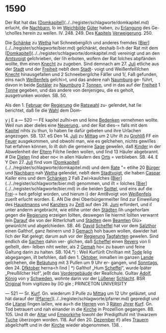 # 1590

Der Rat hat das [[Domkapitel](../../register/worte/domkapitel.md)](../../register/schlagworte/domkapitel.md) erſucht, die [Nachbarn](../../register/worte/nachbarn.md),
ſo im [Weichbilde](../../register/worte/weichbilde.md) [Güter](../../register/worte/güter.md) haben, zu [Erlangung](../../register/orte/erlangung.md) des Ge-
\choſſes herein zu weiſen. IV. 248. 249. Des [Kapitels](../../register/worte/kapitels.md)
[Verweigerung](../../register/worte/verweigerung.md). 250.

Die [Schänke](../../register/worte/schänke.md) zu [Wetha](../../register/orte/wetha.md) hat Schneebergiſch und anderes
fremdes [[Bier](../../register/worte/bier.md)](../../register/schlagworte/bier.md) geſchänkt, deshalb ſi<h der Rat mit dem
[[Domkapitel](../../register/worte/domkapitel.md)](../../register/schlagworte/domkapitel.md) vereinigt und an den [Amtsvoigt](../../register/worte/amtsvoigt.md) geſchrieben,
der ſih erboten, wofern der Rat ſolches abpfänden wollte,
thm einen [Knecht](../../register/worte/knecht.md) zu zugeben. Sind demnach am 27. [Juli](../../register/worte/juli.md)
etliche aus der [Stadt](../../register/worte/stadt.md) und der [Freiheit](../../register/worte/freiheit.md) nebſt dem [Stadt](../../register/worte/stadt.md)-
voigt und Weißenfelſiſchen [Knecht](../../register/worte/knecht.md) hinausgefallen und 2
Schneebergiſche Fäſſer und 1/, Faß gefunden, eins nach
[Weißenfels](../../register/orte/weißenfels.md) geſchi>t, und das andere nah [Naumburg](../../register/orte/naumburg.md) ge-
führt, davon in beide [Spitäler](../../register/worte/spitäler.md) zu [Naumburg](../../register/orte/naumburg.md) 2 [Tonnen](../../register/worte/tonnen.md),
und in das auf der [Freiheit](../../register/worte/freiheit.md) 1 [Tonne](../../register/worte/tonne.md) gegeben, und das
andere von denjenigeu, die es geholt, ausgetrunken worden.
SB. 50.

Als den 1. [Februar](../../register/worte/februar.md) der [Regierung](../../register/worte/regierung.md) die [Ratswahl](../../register/worte/ratswahl.md) zu-
geſendet, hat ſie berichtet, daß ſie die [Wahl](../../register/worte/wahl.md) dem Dom-


y j E a
— 520 — FE
kapitel zuſhi>en und ſeine [Bedenken](../../register/worte/bedenken.md) vernehmen wollte.
Weil nun aber dieſes eine [Neuerung](../../register/worte/neuerung.md),. und der Rat dies-=
falls mit dem [Kapitel](../../register/worte/kapitel.md) nihts zu thun, ſo haben ſie dafür
gebeten und ihre Urſachen angezogen. SB. 137. eS
Den 14. [Juli](../../register/worte/juli.md) zu [Mittag](../../register/orte/mittag.md) um 2 Uhr iſt zu [Grohliß](../../register/orte/grohliß.md) FF
ein [Feuer](../../register/worte/feuer.md) ausgekommen, und obwohl man, wie es geſchehen,
nichts gewiſſes hat erfahren können, ſo iſt doh die gemeine
[Sage](../../register/worte/sage.md) geweſen, daß [Kinder](../../register/worte/kinder.md) in der Abweſenheit der [Eltern](../../register/worte/eltern.md)
Fiſche ſieden wollen, und ſind 13 Häuſer abgebrannt. #
Die [Dielen](../../register/worte/dielen.md) ſind aber no< in allen Häuſern des [Orts](../../register/worte/orts.md) =
verblieben. SB. 44. E Y
Den 27. [Juli](../../register/worte/juli.md) find vom [[Domkapitel](../../register/worte/domkapitel.md)](../../register/schlagworte/domkapitel.md) und dem [Rate](../../register/worte/rate.md) "=
etlihe 20 [Bürger](../../register/worte/bürger.md) und [Nachbarn](../../register/worte/nachbarn.md) nah [Wetha](../../register/orte/wetha.md) geſendet,
nebſt dem [Stadtvoigt](../../register/worte/stadtvoigt.md), die haben [Caspar](../../register/worte/caspar.md) Kaiſer eins und
dem [Schänken](../../register/worte/schänken.md) 2 Faß Zwi>kauſches [[Bier](../../register/worte/bier.md)](../../register/schlagworte/bier.md) genommen, und iſt =
ſolches [[Bier](../../register/worte/bier.md)](../../register/schlagworte/bier.md) in die beiden [Spittel](../../register/worte/spittel.md), und eins auf die [Frei](../../register/worte/frei.md)-=
heit gefolgt worden, und hierum i} der Amt8voigt von
[Weißenfels](../../register/orte/weißenfels.md) zuerſt erſucht worden. E. AN
Die drei Oberbürgermeiſter ſind zur Einweiſung des
[Hauptmanns](../../register/worte/hauptmanns.md) und [Kanzlers](../../register/worte/kanzlers.md) zu [Zeiß](../../register/orte/zeiß.md) auf den 28. [Juni](../../register/worte/juni.md)
erfordert, und iſ unter anderm angebracht, wie etlihe
unter den [Städten](../../register/worte/städten.md) ſih ungehorſam gegen die [Regierung](../../register/worte/regierung.md)
erzeigen ſollten, deswegen ſie hiermit ſollten verwarnt ſein
[Darauf](../../register/worte/darauf.md) die von der Ritterſchaft und [Städten](../../register/worte/städten.md) dem [Beamten](../../register/worte/beamten.md)
Glü> gewünſcht und abgeſchieden. SB. 46.
[David](../../register/worte/david.md) [Scheffel](../../register/worte/scheffel.md) hat vor dem [Salzthor](../../register/worte/salzthor.md) einen Gaſthof,
ganz ſteinern und 3 [Gemach](../../register/worte/gemach.md) hoh bauen wollen, dawider
hat ſich der Rat gelegt; darum auh vor der [Regierung](../../register/worte/regierung.md)
[Tagfahrten](../../register/worte/tagfahrten.md) geweſen. Sind endlich die [Sachen](../../register/worte/sachen.md) dahin ver-
glichen, daß [Scheffel](../../register/worte/scheffel.md) einen [Revers](../../register/worte/revers.md) von ſi geſtellt, den-
ſelben niht weiter, als 2 [Gemah](../../register/worte/gemah.md) ho< zu bauen und
feine Gaſtung darin zu halten. SB. 104.*)
: Weil Kurfürſt Chriſtian mit [Tode](../../register/worte/tode.md) ſelig abgegangen,
iſt befohlen, daß den 1. [Oktober](../../register/worte/oktober.md), inmaßen im ganzen [Lande](../../register/worte/lande.md)
geſchehen, die [Beläutung](../../register/worte/beläutung.md) mit 3 Pulſen um 9 Uhr er-
gangen, und [Sonntags](../../register/worte/sonntags.md), den 24. [Dfktober](../../register/worte/dfktober.md) herna<h ſind
| *) Gaſthof „Hum [Scheffel](../../register/worte/scheffel.md)“, wurde ſpäter „Preußiſcher Hof“,
jeßt das [Vordergebäude](../../register/worte/vordergebäude.md) der Realſchule. Guſtav [Adolf](../../register/worte/adolf.md), [König](../../register/worte/könig.md) von
y [Schweden](../../register/worte/schweden.md), wohnte darin vor der [Lüßener](../../register/worte/lüßener.md) [Schlacht](../../register/worte/schlacht.md).
BSR
[Original](../../register/worte/original.md) from
vigitizeo by (IO gle ; PRINCETON UNIVERSITY


— 521 —
Sr. [Kurf](../../register/worte/kurf.md). Gn. wiederum 3 Pulſe zu [Mittag](../../register/orte/mittag.md) um 12 Uhr
geläutet, und hát darauf der [[Pfarrer](../../register/worte/pfarrer.md)](../../register/schlagworte/pfarrer.md) gepredigt und die
[Litanei](../../register/worte/litanei.md) ſingen laſſen, wie au<h die [Herren](../../register/worte/herren.md) von 3 [Räten](../../register/worte/räten.md)
[Jhrer](../../register/worte/jhrer.md) [Kurf](../../register/worte/kurf.md). Gn. Tod betrauert und nah einander in die
[Kirche](../../register/worte/kirche.md) in Prozeſſion gegangen. 8B. 105. Und iſt der
[Altar](../../register/worte/altar.md) und [Emporkirhe](../../register/worte/emporkirhe.md) ſowohl der Predigtſtuhl mit
\hwarzem [Tuche](../../register/worte/tuche.md) überzogen worden. 118. Auf den
20. [Dezember](../../register/worte/dezember.md) if} alles [Trauern](../../register/worte/trauern.md) abgeſchafft und in der
[Kirche](../../register/worte/kirche.md) wieder abgenommen. 138. .
